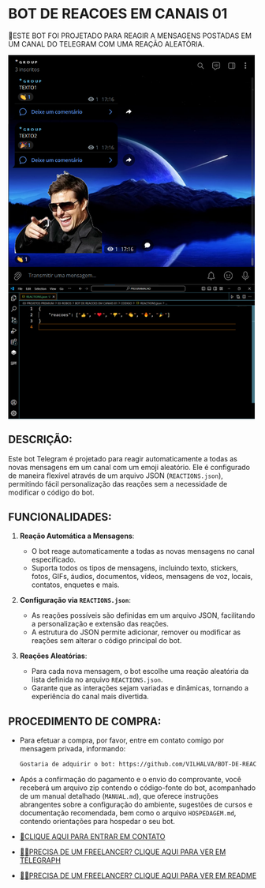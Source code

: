 # BOT DE REACOES EM CANAIS 01
🛑ESTE BOT FOI PROJETADO PARA REAGIR A MENSAGENS POSTADAS EM UM CANAL DO TELEGRAM COM UMA REAÇÃO ALEATÓRIA. 

<img src="./IMAGENS/FOTO_1.png" align="center" width="500"> <br>
<img src="./IMAGENS/FOTO_2.png" align="center" width="500"> <br>

## DESCRIÇÃO:
Este bot Telegram é projetado para reagir automaticamente a todas as novas mensagens em um canal com um emoji aleatório. Ele é configurado de maneira flexível através de um arquivo JSON (`REACTIONS.json`), permitindo fácil personalização das reações sem a necessidade de modificar o código do bot.

## FUNCIONALIDADES:
1. **Reação Automática a Mensagens**:
   - O bot reage automaticamente a todas as novas mensagens no canal especificado.
   - Suporta todos os tipos de mensagens, incluindo texto, stickers, fotos, GIFs, áudios, documentos, vídeos, mensagens de voz, locais, contatos, enquetes e mais.

2. **Configuração via `REACTIONS.json`**:
   - As reações possíveis são definidas em um arquivo JSON, facilitando a personalização e extensão das reações.
   - A estrutura do JSON permite adicionar, remover ou modificar as reações sem alterar o código principal do bot.

3. **Reações Aleatórias**:
   - Para cada nova mensagem, o bot escolhe uma reação aleatória da lista definida no arquivo `REACTIONS.json`.
   - Garante que as interações sejam variadas e dinâmicas, tornando a experiência do canal mais divertida.

## PROCEDIMENTO DE COMPRA:
- Para efetuar a compra, por favor, entre em contato comigo por mensagem privada, informando:
    ```bash
    Gostaria de adquirir o bot: https://github.com/VILHALVA/BOT-DE-REACOES-EM-CANAIS-01
    ```

- Após a confirmação do pagamento e o envio do comprovante, você receberá um arquivo zip contendo o código-fonte do bot, acompanhado de um manual detalhado (`MANUAL.md`), que oferece instruções abrangentes sobre a configuração do ambiente, sugestões de cursos e documentação recomendada, bem como o arquivo `HOSPEDAGEM.md`, contendo orientações para hospedar o seu bot.

- [🤑CLIQUE AQUI PARA ENTRAR EM CONTATO](https://t.me/VILHALVA100)
- [🧑‍💻PRECISA DE UM FREELANCER? CLIQUE AQUI PARA VER EM TELEGRAPH](https://telegra.ph/FREELANCER-10-19-9)
- [🧑‍💻PRECISA DE UM FREELANCER? CLIQUE AQUI PARA VER EM README](https://github.com/VILHALVA/VILHALVA/blob/main/FREELANCER/README.md)
